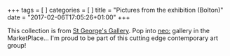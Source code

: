 +++
tags = [ ]
categories = [ ]
title = "Pictures from the exhibition (Bolton)"
date = "2017-02-06T17:05:26+01:00"
+++

This collection is from [St George's Gallery](https://www.facebook.com/TheGalleryAtSGH/). Pop into [neo:](http://www.neoartists.co.uk/) gallery in the MarketPlace... I'm proud to be part of this cutting edge contemporary art group!
